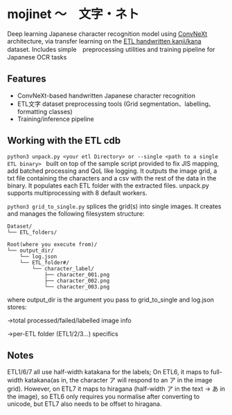 # mojinet 〜　文字・ネト
Deep learning Japanese character recognition model using [ConvNeXt](https://github.com/facebookresearch/ConvNeXt) architecture, via transfer learning on the [ETL handwritten kanji/kana](http://etlcdb.db.aist.go.jp/?lang=ja) dataset. Includes simple　preprocessing utilities and training pipeline for Japanese OCR tasks


## Features
- ConvNeXt-based handwritten Japanese character recognition
- ETL文字 dataset preprocessing tools (Grid segmentation、labelling、formatting classes)
- Training/inference pipeline


## Working with the ETL cdb

```python3 unpack.py <your etl Directory> or --single <path to a single ETL binary> ```
built on top of the sample script provided to fix JIS mapping, add batched processing and QoL like logging. It outputs the image grid, a txt file containing the characters and a csv with the rest of the data in the binary. It populates each ETL folder with the extracted files. unpack.py supports multiprocessing with 8 default workers.

```python3 grid_to_single.py```
splices the grid(s) into single images. It creates and manages the following filesystem structure:

```
Dataset/
└── ETL_folders/

Root(where you execute from)/
└── output_dir/
    └── log.json
    └── ETL_folder#/
        └── character_label/
            ├── character_001.png
            ├── character_002.png
            └── character_003.png
```
where output_dir is the argument you pass to grid_to_single and log.json stores: 

→total processed/failed/labelled image info

→per-ETL folder (ETL1/2/3...) specifics 

## Notes
ETL1/6/7 all use half-width katakana for the labels; On ETL6, it maps to full-width katakana(as in, the character ア will respond to an ア in the image grid). However, on ETL7 it maps to hiragana (half-width ア in the text → あ in the image), so ETL6 only requires you normalise after converting to unicode, but ETL7 also needs to be offset to hiragana.
